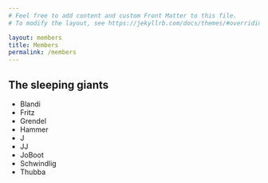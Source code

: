 ```yaml
---
# Feel free to add content and custom Front Matter to this file.
# To modify the layout, see https://jekyllrb.com/docs/themes/#overriding-theme-defaults

layout: members
title: Members
permalink: /members
---
```



## The sleeping giants

 * Blandi
 * Fritz
 * Grendel
 * Hammer
 * J
 * JJ
 * JoBoot
 * Schwindlig
 * Thubba

